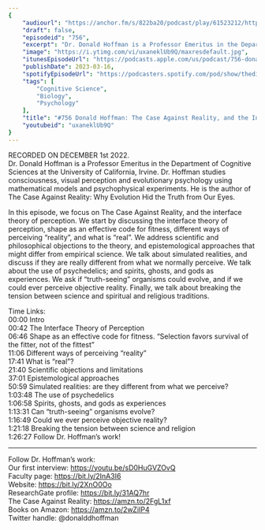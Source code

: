 ```yaml
---
{
	"audiourl": "https://anchor.fm/s/822ba20/podcast/play/61523212/https%3A%2F%2Fd3ctxlq1ktw2nl.cloudfront.net%2Fstaging%2F2022-11-1%2F51d9093e-33db-813d-99a0-111e8a62f09d.m4a",
	"draft": false,
	"episodeid": "756",
	"excerpt": "Dr. Donald Hoffman is a Professor Emeritus in the Department of Cognitive Sciences at the University of California, Irvine. Dr. Hoffman studies consciousness, visual perception and evolutionary psychology using mathematical models and psychophysical experiments. He is the author of The Case Against Reality: Why Evolution Hid the Truth from Our Eyes.",
	"image": "https://i.ytimg.com/vi/uxaneklUb9Q/maxresdefault.jpg",
	"itunesEpisodeUrl": "https://podcasts.apple.com/us/podcast/756-donald-hoffman-the-case-against-reality-and/id1451347236?i=1000604546996&uo=4",
	"publishDate": 2023-03-16,
	"spotifyEpisodeUrl": "https://podcasters.spotify.com/pod/show/thedissenter/episodes/756-Donald-Hoffman-The-Case-Against-Reality--and-the-Interface-Theory-of-Perception-e1rk1qc",
	"tags": [
		"Cognitive Science",
		"Biology",
		"Psychology"
	],
	"title": "#756 Donald Hoffman: The Case Against Reality, and the Interface Theory of Perception",
	"youtubeid": "uxaneklUb9Q"
}
---
```

RECORDED ON DECEMBER 1st 2022.  
Dr. Donald Hoffman is a Professor Emeritus in the Department of Cognitive Sciences at the University of California, Irvine. Dr. Hoffman studies consciousness, visual perception and evolutionary psychology using mathematical models and psychophysical experiments. He is the author of The Case Against Reality: Why Evolution Hid the Truth from Our Eyes.

In this episode, we focus on The Case Against Reality, and the interface theory of perception. We start by discussing the interface theory of perception, shape as an effective code for fitness, different ways of perceiving “reality”, and what is “real”. We address scientific and philosophical objections to the theory, and epistemological approaches that might differ from empirical science. We talk about simulated realities, and discuss if they are really different from what we normally perceive. We talk about the use of psychedelics; and spirits, ghosts, and gods as experiences. We ask if “truth-seeing” organisms could evolve, and if we could ever perceive objective reality. Finally, we talk about breaking the tension between science and spiritual and religious traditions.

Time Links:  
<time>00:00</time> Intro  
<time>00:42</time> The Interface Theory of Perception  
<time>06:46</time> Shape as an effective code for fitness. “Selection favors survival of the fitter, not of the fittest”  
<time>11:06</time> Different ways of perceiving “reality”  
<time>17:41</time> What is “real”?  
<time>21:40</time> Scientific objections and limitations  
<time>37:01</time> Epistemological approaches  
<time>50:59</time> Simulated realities: are they different from what we perceive?  
<time>1:03:48</time> The use of psychedelics  
<time>1:06:58</time> Spirits, ghosts, and gods as experiences  
<time>1:13:31</time> Can “truth-seeing” organisms evolve?  
<time>1:16:49</time> Could we ever perceive objective reality?  
<time>1:21:18</time> Breaking the tension between science and religion  
<time>1:26:27</time> Follow Dr. Hoffman’s work!

---

Follow Dr. Hoffman’s work:  
Our first interview: https://youtu.be/sD0HuGVZOvQ  
Faculty page: https://bit.ly/2InA3I6  
Website: https://bit.ly/2XnO0Oo  
ResearchGate profile: https://bit.ly/31AQ7hr  
The Case Against Reality: https://amzn.to/2FgL1xf  
Books on Amazon: https://amzn.to/2wZiIP4  
Twitter handle: @donalddhoffman
